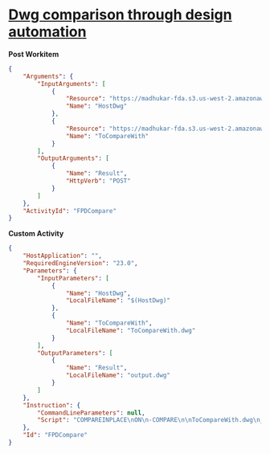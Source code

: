 # [Dwg comparison through design automation](https://stackoverflow.com/questions/51615529/dwg-comparison-through-design-automation)

**Post Workitem**
```json
{
	"Arguments": {
		"InputArguments": [
			{
				"Resource": "https://madhukar-fda.s3.us-west-2.amazonaws.com/Kitchens1.dwg",
				"Name": "HostDwg"
			},
			{
				"Resource": "https://madhukar-fda.s3.us-west-2.amazonaws.com/Kitchens2.dwg",
				"Name": "ToCompareWith"
			}
		],
		"OutputArguments": [
			{
				"Name": "Result",
				"HttpVerb": "POST"
			}
		]
	},
	"ActivityId": "FPDCompare"
}
```
**Custom Activity**
```json
{
	"HostApplication": "",
	"RequiredEngineVersion": "23.0",
	"Parameters": {
		"InputParameters": [
			{
				"Name": "HostDwg",
				"LocalFileName": "$(HostDwg)"
			},
			{
				"Name": "ToCompareWith",
				"LocalFileName": "ToCompareWith.dwg"
			}
		],
		"OutputParameters": [
			{
				"Name": "Result",
				"LocalFileName": "output.dwg"
			}
		]
	},
	"Instruction": {
		"CommandLineParameters": null,
		"Script": "COMPAREINPLACE\nON\n-COMPARE\n\nToCompareWith.dwg\n_SAVEAS\n\noutput.dwg\n"
	},
	"Id": "FPDCompare"
}
```


